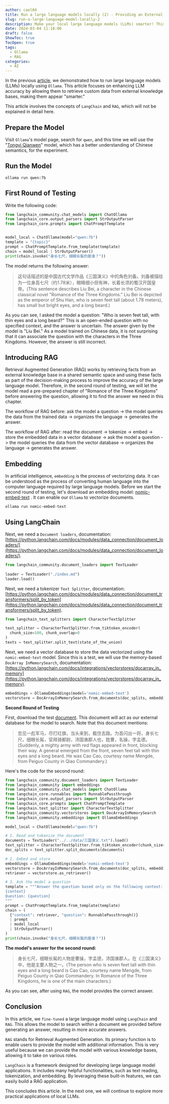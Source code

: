 ```yaml
---
author: caol64
title: Run a large language models locally (2) - Providing an External Knowledge Base to the Model
slug: run-a-large-language-model-locally-2
description: Make your local large language models (LLMs) smarter! This guide shows how to use LangChain and RAG to let them retrieve data from external knowledge bases, improving answer accuracy.
date: 2024-03-04 11:18:00
draft: false
ShowToc: true
TocOpen: true
tags:
  - Ollama
  - RAG
categories:
  - AI
---
```

In the previous [article](https://babyno.top/en/posts/2024/02/running-a-large-language-model-locally/), we demonstrated how to run large language models (LLMs) locally using `Ollama`. This article focuses on enhancing LLM accuracy by allowing them to retrieve custom data from external knowledge bases, making them appear "smarter."

This article involves the concepts of `LangChain` and `RAG`, which will not be explained in detail here.

## Prepare the Model

Visit `Ollama`'s model page, search for `qwen`, and this time we will use the "[Tongyi Qianwen](https://ollama.com/library/qwen:7b)" model, which has a better understanding of Chinese semantics, for the experiment.

## Run the Model

```shell
ollama run qwen:7b
```

## First Round of Testing

Write the following code:

```python
from langchain_community.chat_models import ChatOllama
from langchain_core.output_parsers import StrOutputParser
from langchain_core.prompts import ChatPromptTemplate


model_local = ChatOllama(model="qwen:7b")
template = "{topic}"
prompt = ChatPromptTemplate.from_template(template)
chain = model_local | StrOutputParser()
print(chain.invoke("身长七尺，细眼长髯的是谁？"))
```

The model returns the following answer:

> 这句话描述的是中国古代文学作品《三国演义》中的角色刘备。刘备被描绘为一位身高七尺（约1.78米），眼睛细小但有神，长着长须的蜀汉开国皇帝。(This sentence describes Liu Bei, a character in the Chinese classical novel "Romance of the Three Kingdoms." Liu Bei is depicted as the emperor of Shu Han, who is seven feet tall (about 1.78 meters), has small but bright eyes, and a long beard.)

As you can see, I asked the model a question: "Who is seven feet tall, with thin eyes and a long beard?" This is an open-ended question with no specified context, and the answer is uncertain. The answer given by the model is "Liu Bei." As a model trained on Chinese data, it is not surprising that it can associate the question with the characters in the Three Kingdoms. However, the answer is still incorrect.

## Introducing RAG

Retrieval Augmented Generation (RAG) works by retrieving facts from an external knowledge base in a shared semantic space and using these facts as part of the decision-making process to improve the accuracy of the large language model. Therefore, in the second round of testing, we will let the model read a pre-prepared chapter of "Romance of the Three Kingdoms" before answering the question, allowing it to find the answer we need in this chapter.

The workflow of RAG before: ask the model a question -> the model queries the data from the trained data -> organizes the language -> generates the answer.

The workflow of RAG after: read the document -> tokenize -> embed -> store the embedded data in a vector database -> ask the model a question -> the model queries the data from the vector database -> organizes the language -> generates the answer.

## Embedding

In artificial intelligence, `embedding` is the process of vectorizing data. It can be understood as the process of converting human language into the computer language required by large language models. Before we start the second round of testing, let's download an embedding model: [nomic-embed-text](https://ollama.com/library/nomic-embed-text) . It can enable our `Ollama` to vectorize documents.

```shell
ollama run nomic-embed-text
```

## Using LangChain

Next, we need a `Document loaders`, documentation: [https://python.langchain.com/docs/modules/data_connection/document_loaders/](https://python.langchain.com/docs/modules/data_connection/document_loaders/).

```python
from langchain_community.document_loaders import TextLoader  
  
loader = TextLoader("./index.md")  
loader.load()
```

Next, we need a tokenizer `Text Splitter`, documentation: [https://python.langchain.com/docs/modules/data_connection/document_transformers/split_by_token](https://python.langchain.com/docs/modules/data_connection/document_transformers/split_by_token).

```python
from langchain_text_splitters import CharacterTextSplitter

text_splitter = CharacterTextSplitter.from_tiktoken_encoder(
  chunk_size=100, chunk_overlap=0
)
texts = text_splitter.split_text(state_of_the_union)
```

Next, we need a vector database to store the data vectorized using the `nomic-embed-text` model. Since this is a test, we will use the memory-based `DocArray InMemorySearch`, documentation: [https://python.langchain.com/docs/integrations/vectorstores/docarray_in_memory](https://python.langchain.com/docs/integrations/vectorstores/docarray_in_memory).

```python
embeddings = OllamaEmbeddings(model='nomic-embed-text')
vectorstore = DocArrayInMemorySearch.from_documents(doc_splits, embeddings)
```

**Second Round of Testing**

First, download the test [document](http://babyno.top/data/%E4%B8%89%E5%9B%BD%E6%BC%94%E4%B9%89.txt). This document will act as our external database for the model to search. Note that this document mentions:

> 忽见一彪军马，尽打红旗，当头来到，截住去路。为首闪出一将，身长七尺，细眼长髯，官拜骑都尉，沛国谯郡人也，姓曹，名操，字孟德。 (Suddenly, a mighty army with red flags appeared in front, blocking their way. A general emerged from the front, seven feet tall with thin eyes and a long beard. He was Cao Cao, courtesy name Mengde, from Peiguo County in Qiao Commandery.)

Here's the code for the second round:

```python
from langchain_community.document_loaders import TextLoader
from langchain_community import embeddings
from langchain_community.chat_models import ChatOllama
from langchain_core.runnables import RunnablePassthrough
from langchain_core.output_parsers import StrOutputParser
from langchain_core.prompts import ChatPromptTemplate
from langchain.text_splitter import CharacterTextSplitter
from langchain_community.vectorstores import DocArrayInMemorySearch
from langchain_community.embeddings import OllamaEmbeddings

model_local = ChatOllama(model="qwen:7b")

# 1. Read and tokenize the document
documents = TextLoader("../../data/三国演义.txt").load()
text_splitter = CharacterTextSplitter.from_tiktoken_encoder(chunk_size=7500, chunk_overlap=100)
doc_splits = text_splitter.split_documents(documents)

# 2. Embed and store
embeddings = OllamaEmbeddings(model='nomic-embed-text')
vectorstore = DocArrayInMemorySearch.from_documents(doc_splits, embeddings)
retriever = vectorstore.as_retriever()

# 3. Ask the model a question
template = """Answer the question based only on the following context:
{context}
Question: {question}
"""
prompt = ChatPromptTemplate.from_template(template)
chain = (
  {"context": retriever, "question": RunnablePassthrough()}
  | prompt
  | model_local
  | StrOutputParser()
)
print(chain.invoke("身长七尺，细眼长髯的是谁？"))
```

**The model's answer for the second round:**

> 身长七尺，细眼长髯的人物是曹操，字孟德，沛国谯郡人。在《三国演义》中，他是主要人物之一。(The person who is seven feet tall with thin eyes and a long beard is Cao Cao, courtesy name Mengde, from Peiguo County in Qiao Commandery. In Romance of the Three Kingdoms, he is one of the main characters.)

As you can see, after using `RAG`, the model provides the correct answer.

## Conclusion

In this article, we `fine-tuned` a large language model using `LangChain` and `RAG`. This allows the model to search within a document we provided before generating an answer, resulting in more accurate answers.

`RAG` stands for Retrieval Augmented Generation. Its primary function is to enable users to provide the model with additional information. This is very useful because we can provide the model with various knowledge bases, allowing it to take on various roles.

`LangChain` is a framework designed for developing large language model applications. It includes many helpful functionalities, such as text reading, tokenization, and embedding. By leveraging these built-in features, we can easily build a RAG application.

This concludes this article. In the next one, we will continue to explore more practical applications of local LLMs.